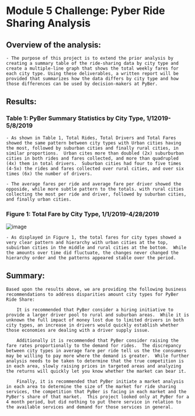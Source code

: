 # Module 5 Challenge: Pyber Ride Sharing Analysis

## Overview of the analysis: 

    - The purpose of this project is to extend the prior analysis by creating a summary table of the ride-sharing data by city type and create a multiple-line graph that shows the total weekly fares for each city type. Using these deliverables, a written report will be provided that summarizes how the data differs by city type and how those differences can be used by decision-makers at PyBer.

## Results: 

   ### Table 1: PyBer Summary Statistics by City Type, 1/12019-5/8/2019


    - As shown in Table 1, Total Rides, Total Drivers and Total Fares showed the same pattern between city types with Urban cities having the most, followed by suburban cities and finally rural cities, in similar proportions.  Urban cites more than doubled (2x) suburburban cities in both rides and fares collected, and more than quadrupled (4x) them in total drivers.  Suburban cities had four to five times (4-5x) the rides and fares collected over rural cities, and over six times (6x) the number of drivers.

    - The average fares per ride and average fare per driver showed the opposide, while more subtle pattern to the totals. with rural cities collecting the most per ride and driver, followed by suburban cities, and finally urban cities.  



   ### Figure 1: Total Fare by City Type, 1/1/2019-4/28/2019
![image](https://user-images.githubusercontent.com/114360511/201545923-784b83b6-4c40-4772-a781-ed27694eca7f.png)

    - As displayed in Figure 1, the total fares for city types showed a very clear pattern and hierarchy with urban cities at the top, subuirban cities in the middle and rural cities at the bottom.  While the amounts over time did fluctuate, the changes never changed the hierarchy order and the patterns appeared stable over the period.


## Summary: 

    Based upon the results above, we are providing the following business recommendations to address disparities amount city types for PyBer Ride Share:

        It is recommended that PyBer consider a hiring initiative to provide a larger driver pool to rural and suburban areas.  While it is unknown the full impact of money lost due to limited drivers in both city types, an increase in drivers would quickly establish whether those economies are dealing with a driver supply issue.

        Additionally it is recommended that PyBer consider raising the fare rates proportionally to the demand for rides.  The discrepancy between city types in average fare per ride tell us the the consumers may be willing to pay more where the demand is greater.  While further analysis needs to be taken to determine that the true competition is in each area, slowly raising prices in targeted areas and analyzing the returns will quickly let you know whether the market can bear it.

        Finally, it is recommended that PyBer initiate a market analysis in each area to determine the size of the market for ride sharing services, the competition that PyBer is facing in each market and the PyBer's share of that market.  This project looked only at PyBer for a 4 month period, but did nothing to put there service in relation to the available services and demand for those services in general.
